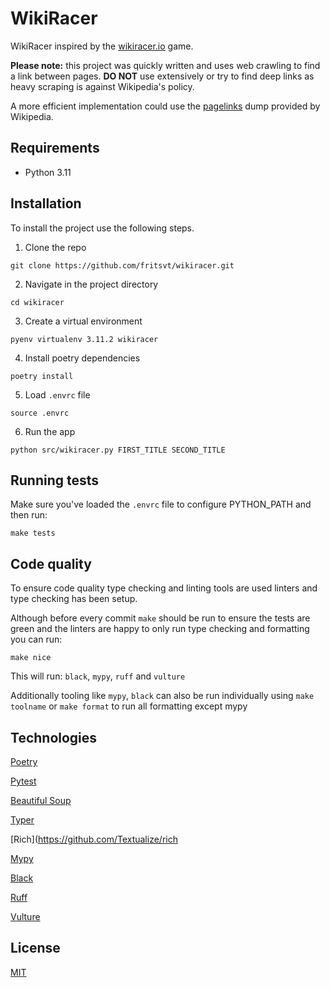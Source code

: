 # WikiRacer

WikiRacer inspired by the [wikiracer.io](https://wikiracer.io/) game.

**Please note:** this project was quickly written and uses web crawling to find a link 
between pages. **DO NOT** use extensively or try to find deep links as heavy scraping
is against Wikipedia's policy.

A more efficient implementation could use the [pagelinks](https://dumps.wikimedia.org/enwiki/latest/enwiki-latest-pagelinks.sql.gz) dump provided by Wikipedia.

## Requirements

- Python 3.11

## Installation

To install the project use the following steps.

1. Clone the repo
```
git clone https://github.com/fritsvt/wikiracer.git
```
2. Navigate in the project directory
```
cd wikiracer
```
3. Create a virtual environment
```
pyenv virtualenv 3.11.2 wikiracer
```
4. Install poetry dependencies
```
poetry install
```
5. Load `.envrc` file
```
source .envrc
```
6. Run the app
```
python src/wikiracer.py FIRST_TITLE SECOND_TITLE     
```

## Running tests
Make sure you've loaded the `.envrc` file to configure PYTHON_PATH and then run:
```
make tests
```

## Code quality
To ensure code quality type checking and linting tools are used linters and type checking
has been setup.

Although before every commit `make` should be run to ensure the tests are green and
the linters are happy to only run type checking and formatting you can run:
```
make nice
```
This will run: `black`, `mypy`, `ruff` and `vulture`

Additionally tooling like `mypy`, `black` can also be run individually using `make toolname` 
or `make format` to run all formatting except mypy

## Technologies
[Poetry](https://www.poetryfoundation.org/)

[Pytest](https://docs.pytest.org/en/7.2.x/)

[Beautiful Soup](https://beautiful-soup-4.readthedocs.io/en/latest/)

[Typer](https://typer.tiangolo.com/)

[Rich](https://github.com/Textualize/rich

[Mypy](https://mypy-lang.org/)

[Black](https://github.com/psf/black)

[Ruff](https://github.com/charliermarsh/ruff)

[Vulture](https://github.com/jendrikseipp/vulture)

## License
[MIT](LICENSE)